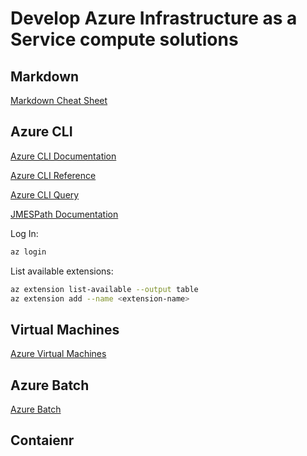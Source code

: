 # Develop Azure Infrastructure as a Service compute solutions

## Markdown

[Markdown Cheat Sheet](https://github.com/adam-p/markdown-here/wiki/Markdown-Cheatsheet)

## Azure CLI

[Azure CLI Documentation](https://docs.microsoft.com/en-us/cli/azure/?view=azure-cli-latest)

[Azure CLI Reference](https://docs.microsoft.com/en-us/cli/azure/reference-index?view=azure-cli-latest)

[Azure CLI Query](https://docs.microsoft.com/en-us/cli/azure/query-azure-cli?view=azure-cli-latest)

[JMESPath Documentation](http://jmespath.org/)

Log In:

```bash
az login
```

List available extensions:

```bash
az extension list-available --output table
az extension add --name <extension-name>
```

## Virtual Machines

[Azure Virtual Machines](https://docs.microsoft.com/en-us/azure/virtual-machines/)

## Azure Batch

[Azure Batch](https://docs.microsoft.com/en-us/azure/batch/)

## Contaienr
